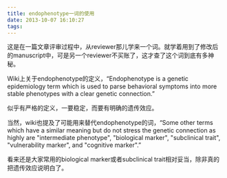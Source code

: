 ```yaml
---
title: endophenotype一词的使用
date: 2013-10-07 16:10:27
tags:
---
```

这是在一篇文章评审过程中，从reviewer那儿学来一个词。就学着用到了修改后的manuscript中，可是另一个reviewer不买账了，这才查了这个词到底有多神秘。

Wiki上关于endophenotype的定义，“Endophenotype is a genetic epidemiology term which is used to parse behavioral symptoms into more stable phenotypes with a clear genetic connection.”

似乎有严格的定义，一要稳定，而要有明确的遗传效应。

当然，wiki也提及了可能用来替代endophenotype的词，“Some other terms which have a similar meaning but do not stress the genetic connection as highly are "intermediate phenotype", "biological marker", "subclinical trait", "vulnerability marker", and "cognitive marker".”

看来还是大家常用的biological marker或者subclinical trait相对妥当，除非真的把遗传效应说明白了。